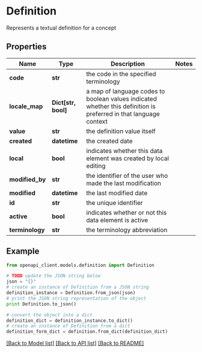 # Definition

Represents a textual definition for a concept

## Properties
Name | Type | Description | Notes
------------ | ------------- | ------------- | -------------
**code** | **str** | the code in the specified terminology | 
**locale_map** | **Dict[str, bool]** | a map of language codes to boolean values indicated whether this definition is preferred in that language context | 
**value** | **str** | the definition value itself | 
**created** | **datetime** | the created date | 
**local** | **bool** | indicates whether this data element was created by local editing | 
**modified_by** | **str** | the identifier of the user who made the last modification | 
**modified** | **datetime** | the last modified date | 
**id** | **str** | the unique identifier | 
**active** | **bool** | indicates whether or not this data element is active | 
**terminology** | **str** | the terminology abbreviation | 

## Example

```python
from openapi_client.models.definition import Definition

# TODO update the JSON string below
json = "{}"
# create an instance of Definition from a JSON string
definition_instance = Definition.from_json(json)
# print the JSON string representation of the object
print Definition.to_json()

# convert the object into a dict
definition_dict = definition_instance.to_dict()
# create an instance of Definition from a dict
definition_form_dict = definition.from_dict(definition_dict)
```
[[Back to Model list]](../README.md#documentation-for-models) [[Back to API list]](../README.md#documentation-for-api-endpoints) [[Back to README]](../README.md)



